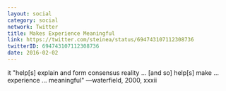```yaml
---
layout: social
category: social
network: Twitter
title: Makes Experience Meaningful
link: https://twitter.com/steinea/status/694743107112308736
twitterID: 694743107112308736
date: 2016-02-02
---
```


it "help[s] explain and form consensus reality ... [and so] help[s] make ... experience ... meaningful" —waterfield, 2000, xxxii
